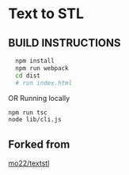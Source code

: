 # Text to STL

## BUILD INSTRUCTIONS

```bash
  npm install
  npm run webpack
  cd dist
  # run index.html
```

OR Running locally

```bash
npm run tsc
node lib/cli.js
```

## Forked from

[mo22/textstl](https://github.com/mo22/textstl)
